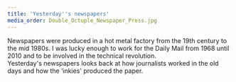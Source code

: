 ```yaml
---
title: 'Yesterday''s newspapers'
media_order: Double_Octuple_Newspaper_Press.jpg
---
```


Newspapers were produced in a hot metal factory from the 19th century to the mid 1980s. 
I was lucky enough to work for the Daily Mail from 1968 until 2010 and to be involved in the technical revolution.  
Yesterday's newspapers looks back at how journalists worked in the old days and how the ‘inkies' produced the paper.